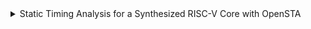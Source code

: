 <details>
<summary>Static Timing Analysis for a Synthesized RISC-V Core with OpenSTA </summary>
<br>

### openSTA
```c
 cd
sudo apt-get install cmake clang gcc tcl swig bison flex
git clone https://github.com/parallaxsw/OpenSTA.git
cd OpenSTA
cmake -DCUDD_DIR=/home/likith/cudd-3.0.0
make
app/sta
```
![image](https://github.com/user-attachments/assets/143fbbec-b471-4467-b925-608e87655e20)

## Here are the steps for performing Timing Analysis:

   Clock Period: 9.45 ns
   Setup Uncertainty and Clock Transition: 5% of the clock period
   Hold Uncertainty and Data Transition: 8% of the clock period
```c
 cd /home/satya/OpenSTA/app
./sta
```
```c
read_liberty /home/likith/OpenSTA/lab10/sky130_fd_sc_hd__tt_025C_1v80.lib
read_verilog /home/likith/OpenSTA/lab10/likith_riscv_netlist.v
link_design rvmyth

create_clock -name clk -period 9.45 [get_ports clk]
set_clock_uncertainty [expr 0.05 * 9.45] -setup [get_clocks clk]
set_clock_uncertainty [expr 0.08 * 9.45] -hold [get_clocks clk]
set_clock_transition [expr 0.05 * 9.45] [get_clocks clk]
set_input_transition [expr 0.08 * 9.45] [all_inputs]

report_checks -path_delay max
report_checks -path_delay min
```
![Screenshot from 2024-10-28 22-06-21](https://github.com/user-attachments/assets/29cb3461-c457-4926-8e12-c967b78a2a57)

![Screenshot from 2024-10-28 22-06-21](https://github.com/user-attachments/assets/0342b7b9-3f69-4437-b3f0-da849b907108)

